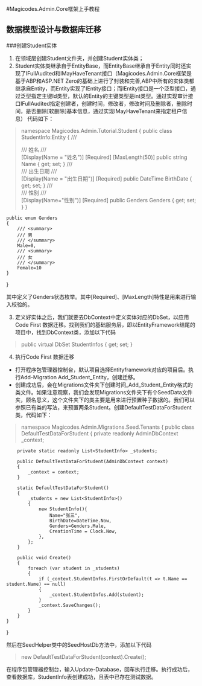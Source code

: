 #Magicodes.Admin.Core框架上手教程
## 数据模型设计与数据库迁移
###创建Student实体
1. 在领域层创建Student文件夹，并创建Student实体类； 
2. Student实体类继承自于EntityBase，而EntityBase继承自于Entity同时还实现了IFullAudited和IMayHaveTenant接口（Magicodes.Admin.Core框架是基于ABP和ASP.NET Zero的基础上进行了封装和完善,ABP中所有的实体类都继承自Entity，而Entity实现了IEntity接口；而IEntity接口是一个泛型接口，通过泛型指定主键Id类型，默认的Entity的主键类型是int类型。通过实现审计接口IFullAudited指定创建者，创建时间，修改者，修改时间及删除者，删除时间，是否删除[软删除]基本信息，通过实现IMayHaveTenant来指定租户信息） 代码如下：
> namespace Magicodes.Admin.Tutorial.Student
{
    public class StudentInfo:Entity<long>
    {
        /// <summary>
        /// 姓名
        /// </summary>
        [Display(Name = "姓名")]
        [Required]
        [MaxLength(50)]
        public string Name { get; set; }
        /// <summary>
        /// 出生日期
        /// </summary>
        [Display(Name = "出生日期")]
        [Required]
        public DateTime BirthDate { get; set; }
        /// <summary>
        /// 性别
        /// </summary>
        [Display(Name="性别")]
        [Required]
        public Genders Genders { get; set; }
    }

    public enum Genders
    {
        /// <summary>
        /// 男
        /// </summary>
        Male=0,
        /// <summary>
        /// 女
        /// </summary>
        Female=10
    }
}

其中定义了Genders状态枚举。其中[Required]、[MaxLength]特性是用来进行输入校验的。

3. 定义好实体之后，我们就要去DbContext中定义实体对应的DbSet，以应用Code First 数据迁移。找到我们的基础服务层，即以EntityFramework结尾的项目中，找到DbContext类，添加以下代码
> public virtual DbSet<StudentInfo> StudentInfos { get; set; }

4. 执行Code First 数据迁移
*  打开程序包管理器控制台，默认项目选择Entityframework对应的项目后。执行Add-Migration Add_Student_Entity，创建迁移。
*  创建成功后，会在Migrations文件夹下创建时间_Add_Student_Entity格式的类文件。如果注意观察，我们会发现Migrations文件夹下有个SeedData文件夹，顾名思义，这个文件夹下的类主要是用来进行预置种子数据的。我们可以参照已有类的写法，来预置两条Student。创建DefaultTestDataForStudent类，代码如下：
> namespace Magicodes.Admin.Migrations.Seed.Tenants
{
    public class DefaultTestDataForStudent
    {
        private readonly AdminDbContext _context;

        private static readonly List<StudentInfo> _students;

        public DefaultTestDataForStudent(AdminDbContext context)
        {
            _context = context;
        }

        static DefaultTestDataForStudent()
        {
            _students = new List<StudentInfo>()
            {
                new StudentInfo(){
                    Name="张三",
                    BirthDate=DateTime.Now,
                    Genders=Genders.Male,
                    CreationTime = Clock.Now,
                },
            };
        }

        public void Create()
        {
            foreach (var student in _students)
            {
                if (_context.StudentInfos.FirstOrDefault(t => t.Name == student.Name) == null)
                {
                    _context.StudentInfos.Add(student);
                }
                _context.SaveChanges();
            }
        }
    }
}

然后在SeedHelper类中的SeedHostDb方法中，添加以下代码
> new DefaultTestDataForStudent(context).Create();

在程序包管理器控制台，输入Update-Database，回车执行迁移。执行成功后，查看数据库，StudentInfo表创建成功，且表中已存在测试数据。






